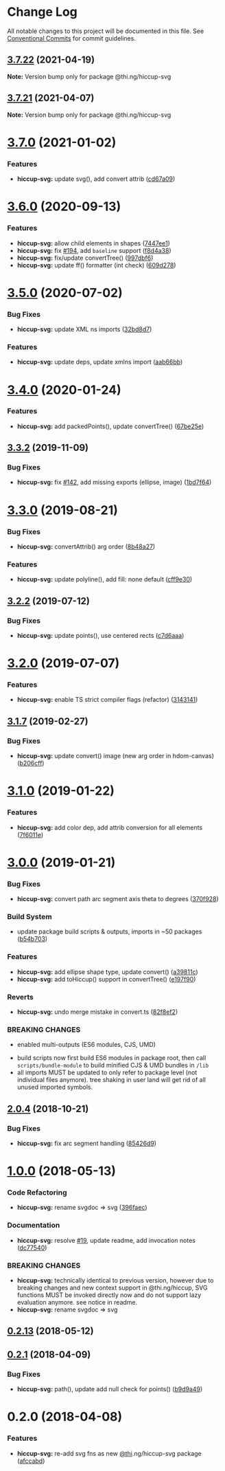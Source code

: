 # Change Log

All notable changes to this project will be documented in this file.
See [Conventional Commits](https://conventionalcommits.org) for commit guidelines.

## [3.7.22](https://github.com/thi-ng/umbrella/compare/@thi.ng/hiccup-svg@3.7.21...@thi.ng/hiccup-svg@3.7.22) (2021-04-19)

**Note:** Version bump only for package @thi.ng/hiccup-svg





## [3.7.21](https://github.com/thi-ng/umbrella/compare/@thi.ng/hiccup-svg@3.7.20...@thi.ng/hiccup-svg@3.7.21) (2021-04-07)

**Note:** Version bump only for package @thi.ng/hiccup-svg





# [3.7.0](https://github.com/thi-ng/umbrella/compare/@thi.ng/hiccup-svg@3.6.6...@thi.ng/hiccup-svg@3.7.0) (2021-01-02)


### Features

* **hiccup-svg:** update svg(), add convert attrib ([cd67a09](https://github.com/thi-ng/umbrella/commit/cd67a09c61c93bc7a84ac63eab48f85ab6c52d2a))





# [3.6.0](https://github.com/thi-ng/umbrella/compare/@thi.ng/hiccup-svg@3.5.11...@thi.ng/hiccup-svg@3.6.0) (2020-09-13)


### Features

* **hiccup-svg:** allow child elements in shapes ([7447ee1](https://github.com/thi-ng/umbrella/commit/7447ee1e93641921956a8c3194465613576a9697))
* **hiccup-svg:** fix [#194](https://github.com/thi-ng/umbrella/issues/194), add `baseline` support ([f8d4a38](https://github.com/thi-ng/umbrella/commit/f8d4a3868a59f6ce426b8c6fa258b0dda69f1d97))
* **hiccup-svg:** fix/update convertTree() ([997dbf6](https://github.com/thi-ng/umbrella/commit/997dbf6eb6da314e8c7f93908a973139fc650eec))
* **hiccup-svg:** update ff() formatter (int check) ([609d278](https://github.com/thi-ng/umbrella/commit/609d27812b76ebfad96bdc74821840b96ca26307))





# [3.5.0](https://github.com/thi-ng/umbrella/compare/@thi.ng/hiccup-svg@3.4.26...@thi.ng/hiccup-svg@3.5.0) (2020-07-02)


### Bug Fixes

* **hiccup-svg:** update XML ns imports ([32bd8d7](https://github.com/thi-ng/umbrella/commit/32bd8d71a818f06b0fd2f1fe098e477cbce62f1c))


### Features

* **hiccup-svg:** update deps, update xmlns import ([aab66bb](https://github.com/thi-ng/umbrella/commit/aab66bb07ac3db85a741e0b1eb42433517470bc1))





# [3.4.0](https://github.com/thi-ng/umbrella/compare/@thi.ng/hiccup-svg@3.3.3...@thi.ng/hiccup-svg@3.4.0) (2020-01-24)

### Features

* **hiccup-svg:** add packedPoints(), update convertTree() ([67be25e](https://github.com/thi-ng/umbrella/commit/67be25e425d224279a91bf070bfe4ee53cf6847b))

## [3.3.2](https://github.com/thi-ng/umbrella/compare/@thi.ng/hiccup-svg@3.3.1...@thi.ng/hiccup-svg@3.3.2) (2019-11-09)

### Bug Fixes

* **hiccup-svg:** fix [#142](https://github.com/thi-ng/umbrella/issues/142), add missing exports (ellipse, image) ([1bd7f64](https://github.com/thi-ng/umbrella/commit/1bd7f6408e7b13f45363a8f90a9c043d27baffcb))

# [3.3.0](https://github.com/thi-ng/umbrella/compare/@thi.ng/hiccup-svg@3.2.6...@thi.ng/hiccup-svg@3.3.0) (2019-08-21)

### Bug Fixes

* **hiccup-svg:** convertAttrib() arg order ([8b48a27](https://github.com/thi-ng/umbrella/commit/8b48a27))

### Features

* **hiccup-svg:** update polyline(), add fill: none default ([cff9e30](https://github.com/thi-ng/umbrella/commit/cff9e30))

## [3.2.2](https://github.com/thi-ng/umbrella/compare/@thi.ng/hiccup-svg@3.2.1...@thi.ng/hiccup-svg@3.2.2) (2019-07-12)

### Bug Fixes

* **hiccup-svg:** update points(), use centered rects ([c7d6aaa](https://github.com/thi-ng/umbrella/commit/c7d6aaa))

# [3.2.0](https://github.com/thi-ng/umbrella/compare/@thi.ng/hiccup-svg@3.1.22...@thi.ng/hiccup-svg@3.2.0) (2019-07-07)

### Features

* **hiccup-svg:** enable TS strict compiler flags (refactor) ([3143141](https://github.com/thi-ng/umbrella/commit/3143141))

## [3.1.7](https://github.com/thi-ng/umbrella/compare/@thi.ng/hiccup-svg@3.1.6...@thi.ng/hiccup-svg@3.1.7) (2019-02-27)

### Bug Fixes

* **hiccup-svg:** update convert() image (new arg order in hdom-canvas) ([b206cff](https://github.com/thi-ng/umbrella/commit/b206cff))

# [3.1.0](https://github.com/thi-ng/umbrella/compare/@thi.ng/hiccup-svg@3.0.1...@thi.ng/hiccup-svg@3.1.0) (2019-01-22)

### Features

* **hiccup-svg:** add color dep, add attrib conversion for all elements ([7f6011e](https://github.com/thi-ng/umbrella/commit/7f6011e))

# [3.0.0](https://github.com/thi-ng/umbrella/compare/@thi.ng/hiccup-svg@2.0.10...@thi.ng/hiccup-svg@3.0.0) (2019-01-21)

### Bug Fixes

* **hiccup-svg:** convert path arc segment axis theta to degrees ([370f928](https://github.com/thi-ng/umbrella/commit/370f928))

### Build System

* update package build scripts & outputs, imports in ~50 packages ([b54b703](https://github.com/thi-ng/umbrella/commit/b54b703))

### Features

* **hiccup-svg:** add ellipse shape type, update convert() ([a39811c](https://github.com/thi-ng/umbrella/commit/a39811c))
* **hiccup-svg:** add toHiccup() support in convertTree() ([e197f90](https://github.com/thi-ng/umbrella/commit/e197f90))

### Reverts

* **hiccup-svg:** undo merge mistake in convert.ts ([82f8ef2](https://github.com/thi-ng/umbrella/commit/82f8ef2))

### BREAKING CHANGES

* enabled multi-outputs (ES6 modules, CJS, UMD)

- build scripts now first build ES6 modules in package root, then call
  `scripts/bundle-module` to build minified CJS & UMD bundles in `/lib`
- all imports MUST be updated to only refer to package level
  (not individual files anymore). tree shaking in user land will get rid of
  all unused imported symbols.

## [2.0.4](https://github.com/thi-ng/umbrella/compare/@thi.ng/hiccup-svg@2.0.3...@thi.ng/hiccup-svg@2.0.4) (2018-10-21)

### Bug Fixes

* **hiccup-svg:** fix arc segment handling ([85426d9](https://github.com/thi-ng/umbrella/commit/85426d9))

<a name="1.0.0"></a>
# [1.0.0](https://github.com/thi-ng/umbrella/compare/@thi.ng/hiccup-svg@0.2.13...@thi.ng/hiccup-svg@1.0.0) (2018-05-13)

### Code Refactoring

* **hiccup-svg:** rename svgdoc => svg ([396faec](https://github.com/thi-ng/umbrella/commit/396faec))

### Documentation

* **hiccup-svg:** resolve [#19](https://github.com/thi-ng/umbrella/issues/19), update readme, add invocation notes ([dc77540](https://github.com/thi-ng/umbrella/commit/dc77540))

### BREAKING CHANGES

* **hiccup-svg:** technically identical to previous version, however
due to breaking changes and new context support in @thi.ng/hiccup,
SVG functions MUST be invoked directly now and do not support lazy
evaluation anymore. see notice in readme.
* **hiccup-svg:** rename svgdoc => svg

<a name="0.2.13"></a>
## [0.2.13](https://github.com/thi-ng/umbrella/compare/@thi.ng/hiccup-svg@0.2.12...@thi.ng/hiccup-svg@0.2.13) (2018-05-12)

<a name="0.2.1"></a>
## [0.2.1](https://github.com/thi-ng/umbrella/compare/@thi.ng/hiccup-svg@0.2.0...@thi.ng/hiccup-svg@0.2.1) (2018-04-09)

### Bug Fixes

* **hiccup-svg:** path(), update add null check for points() ([b9d9a49](https://github.com/thi-ng/umbrella/commit/b9d9a49))

<a name="0.2.0"></a>
# 0.2.0 (2018-04-08)

### Features

* **hiccup-svg:** re-add svg fns as new [@thi](https://github.com/thi).ng/hiccup-svg package ([afccabd](https://github.com/thi-ng/umbrella/commit/afccabd))
